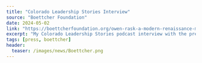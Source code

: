 ```yaml
---
title: "Colorado Leadership Stories Interview"
source: "Boettcher Foundation"
date: 2024-05-02
link: "https://boettcherfoundation.org/owen-rask-a-modern-renaissance-man/"
excerpt: "My Colorado Leadership Stories podcast interview with the president and CEO of the Boettcher Foundation, Katie Kramer, about my journey and leadership experiences to and throughout Colorado College"
tags: [press, boettcher]
header:
  teaser: /images/news/Boettcher.png
---
```


